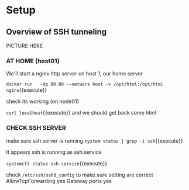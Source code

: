 # Setup

## Overview of SSH tunneling


PICTURE HERE


### AT HOME (host01)
We'll start a nginx http server on host 1, our home server

`docker run   -dp 80:80 --network host -v /opt/html:/opt/html nginx`{{execute}}

check its working (on node01)

`curl localhost`{{execute}}
and we should get back some html



### CHECK SSH SERVER
make sure ssh server is running
`system status | grep -i ssh`{{execute}}

It appears ssh is running as ssh.service

`systemctl status ssh.service`{{execute}}

check `/etc/ssh/sshd_config` to make sure setting are correct
    AllowTcpForwarding yes
    Gateway ports yes


